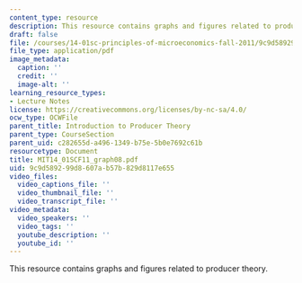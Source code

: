 ```yaml
---
content_type: resource
description: This resource contains graphs and figures related to producer theory.
draft: false
file: /courses/14-01sc-principles-of-microeconomics-fall-2011/9c9d589299d8607ab57b829d8117e655_MIT14_01SCF11_graph08.pdf
file_type: application/pdf
image_metadata:
  caption: ''
  credit: ''
  image-alt: ''
learning_resource_types:
- Lecture Notes
license: https://creativecommons.org/licenses/by-nc-sa/4.0/
ocw_type: OCWFile
parent_title: Introduction to Producer Theory
parent_type: CourseSection
parent_uid: c282655d-a496-1349-b75e-5b0e7692c61b
resourcetype: Document
title: MIT14_01SCF11_graph08.pdf
uid: 9c9d5892-99d8-607a-b57b-829d8117e655
video_files:
  video_captions_file: ''
  video_thumbnail_file: ''
  video_transcript_file: ''
video_metadata:
  video_speakers: ''
  video_tags: ''
  youtube_description: ''
  youtube_id: ''
---
```

This resource contains graphs and figures related to producer theory.